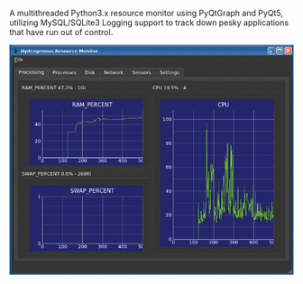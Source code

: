 A multithreaded Python3.x resource monitor using PyQtGraph and PyQt5, utilizing MySQL/SQLite3 Logging support to track down pesky applications that have run out of control.

![](hydrogenous.gif)
